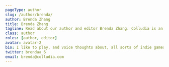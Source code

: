 ```yaml
---
pageType: author
slug: /author/brenda/
author: Brenda Zhang
title: Brenda Zhang
tagline: Read about our author and editor Brenda Zhang. Colludia is an indie gaming blog focused on games with stories to tell and the developers behind them.
class: author
roles: [author, editor]
avatar: avatar-2
bio: I like to play, and voice thoughts about, all sorts of indie games, but have an inclination towards anything with really beautiful and detailed pixel or 2D art, smooth mechanics, and a really good story. I mainly play on my Nintendo Switch and my Mac (yes, really). If I'm not gaming and writing, I'm probably playing guitar, reading a psychology book, or coding up yet another web app.
twitter: brendaa_6
email: brenda@colludia.com
---
```

